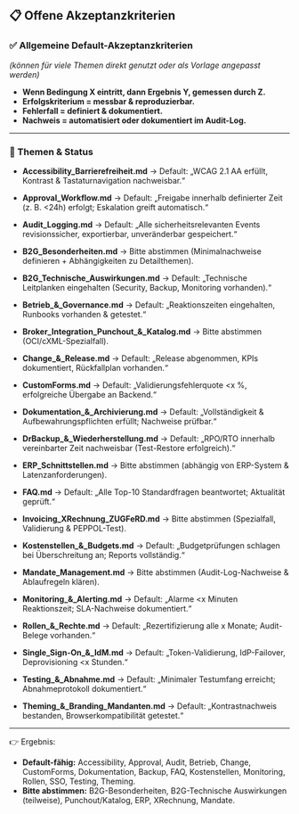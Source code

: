 ## 📋 Offene Akzeptanzkriterien

### ✅ Allgemeine Default-Akzeptanzkriterien

*(können für viele Themen direkt genutzt oder als Vorlage angepasst werden)*

* **Wenn Bedingung X eintritt, dann Ergebnis Y, gemessen durch Z.**
* **Erfolgskriterium = messbar & reproduzierbar.**
* **Fehlerfall = definiert & dokumentiert.**
* **Nachweis = automatisiert oder dokumentiert im Audit-Log.**

---

### 📂 Themen & Status

* **Accessibility_Barrierefreiheit.md**
  → Default: „WCAG 2.1 AA erfüllt, Kontrast & Tastaturnavigation nachweisbar.“

* **Approval_Workflow.md**
  → Default: „Freigabe innerhalb definierter Zeit (z. B. <24h) erfolgt; Eskalation greift automatisch.“

* **Audit_Logging.md**
  → Default: „Alle sicherheitsrelevanten Events revisionssicher, exportierbar, unveränderbar gespeichert.“

* **B2G_Besonderheiten.md**
  → Bitte abstimmen (Minimalnachweise definieren + Abhängigkeiten zu Detailthemen).

* **B2G_Technische_Auswirkungen.md**
  → Default: „Technische Leitplanken eingehalten (Security, Backup, Monitoring vorhanden).“

* **Betrieb_&_Governance.md**
  → Default: „Reaktionszeiten eingehalten, Runbooks vorhanden & getestet.“

* **Broker_Integration_Punchout_&_Katalog.md**
  → Bitte abstimmen (OCI/cXML-Spezialfall).

* **Change_&_Release.md**
  → Default: „Release abgenommen, KPIs dokumentiert, Rückfallplan vorhanden.“

* **CustomForms.md**
  → Default: „Validierungsfehlerquote <x %, erfolgreiche Übergabe an Backend.“

* **Dokumentation_&_Archivierung.md**
  → Default: „Vollständigkeit & Aufbewahrungspflichten erfüllt; Nachweise prüfbar.“

* **DrBackup_&_Wiederherstellung.md**
  → Default: „RPO/RTO innerhalb vereinbarter Zeit nachweisbar (Test-Restore erfolgreich).“

* **ERP_Schnittstellen.md**
  → Bitte abstimmen (abhängig von ERP-System & Latenzanforderungen).

* **FAQ.md**
  → Default: „Alle Top-10 Standardfragen beantwortet; Aktualität geprüft.“

* **Invoicing_XRechnung_ZUGFeRD.md**
  → Bitte abstimmen (Spezialfall, Validierung & PEPPOL-Test).

* **Kostenstellen_&_Budgets.md**
  → Default: „Budgetprüfungen schlagen bei Überschreitung an; Reports vollständig.“

* **Mandate_Management.md**
  → Bitte abstimmen (Audit-Log-Nachweise & Ablaufregeln klären).

* **Monitoring_&_Alerting.md**
  → Default: „Alarme <x Minuten Reaktionszeit; SLA-Nachweise dokumentiert.“

* **Rollen_&_Rechte.md**
  → Default: „Rezertifizierung alle x Monate; Audit-Belege vorhanden.“

* **Single_Sign-On_&_IdM.md**
  → Default: „Token-Validierung, IdP-Failover, Deprovisioning <x Stunden.“

* **Testing_&_Abnahme.md**
  → Default: „Minimaler Testumfang erreicht; Abnahmeprotokoll dokumentiert.“

* **Theming_&_Branding_Mandanten.md**
  → Default: „Kontrastnachweis bestanden, Browserkompatibilität getestet.“

---

👉 Ergebnis:

* **Default-fähig:** Accessibility, Approval, Audit, Betrieb, Change, CustomForms, Dokumentation, Backup, FAQ, Kostenstellen, Monitoring, Rollen, SSO, Testing, Theming.
* **Bitte abstimmen:** B2G-Besonderheiten, B2G-Technische Auswirkungen (teilweise), Punchout/Katalog, ERP, XRechnung, Mandate.
